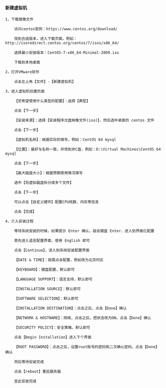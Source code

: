 
#### 新建虚拟机

    1，下载镜像文件

        访问centos官网：https://www.centos.org/download/

        找到合适版本，进入下载页面，例如：http://isoredirect.centos.org/centos/7/isos/x86_64/

        选择最小安装版本：CentOS-7-x86_64-Minimal-2009.iso

        下载到本地桌面

    2，打开VMware软件

        点击左上角【文件】-【新建虚拟机】

    3，进入虚拟机创建页面

        【您希望使用什么类型的配置】：选择【典型】

        点击【下一步】

        【安装来源】：选择【安装程序光盘映像文件(iso)】，然后选中桌面的 centos 文件

        点击【下一步】

        【虚拟机名称】：根据实际的填写，例如：CentOS 64 mysql

        【位置】：最好与名称一致，并改到非C盘，例如：D:\Virtual Machines\CentOS 64 mysql

        点击【下一步】

        【最大磁盘大小】：根据预期使用情况填写

        选中【将虚拟磁盘拆分成多个文件】

        点击【下一步】

        可以点击【自定义硬件】配置CPU核数、内存等信息

        点击【完成】

    4，介入安装过程

        等待系统安装的时候，如果提示 Enter 确认，敲击键盘 Enter，进入到界面化配置

        首先进入语言配置界面，使用 English 即可

        点击【Continue】，进入到系统安装配置界面

        【DATE & TIME】：按需点击配置，例如改为北京时区

        【KEYBOARD】：键盘配置，默认即可

        【LANGUAGE SUPPORT】：语言支持，默认即可

        【INSTALLATION SOURCE】：默认即可

        【SOFTWARE SELECTION】：默认即可

        【INSTALLATION DESTINATION】：点击之后，点击【Done】确认

        【NETWORK & HOSTNAME】：网络，点击之后，把状态改为ON，点击【Done】确认

        【SECURITY POLICY】：安全策略，默认即可

        点击【Begin Installation】进入下个界面

        【ROOT PASSWORD】：点击之后，设置root账号的密码和二次确认密码，点击【Done】确认

        然后等待安装完成

        点击【reboot】重启服务器

        至此安装完成
